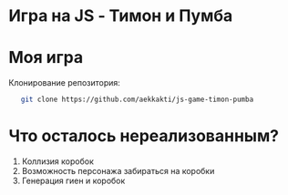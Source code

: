 # Игра на JS - Тимон и Пумба
# Моя игра

Клонирование репозитория:
```bash
   git clone https://github.com/aekkakti/js-game-timon-pumba

```

# Что осталось нереализованным?
1) Коллизия коробок
2) Возможность персонажа забираться на коробки
3) Генерация гиен и коробок

